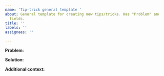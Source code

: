 ```yaml
---
name: 'Tip-trick general template '
about: General template for creating new tips/tricks. Has "Problem" and "Solution"
  fields.
title: ''
labels: ''
assignees: ''

---
```


**Problem:**


**Solution:**


**Additional context:**
